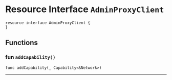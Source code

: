 # Resource Interface `AdminProxyClient`

```cadence
resource interface AdminProxyClient {
}
```

## Functions

### fun `addCapability()`

```cadence
func addCapability(_ Capability<&Network>)
```

---
